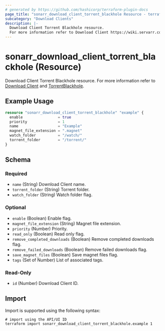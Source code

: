 ```yaml
---
# generated by https://github.com/hashicorp/terraform-plugin-docs
page_title: "sonarr_download_client_torrent_blackhole Resource - terraform-provider-sonarr"
subcategory: "Download Clients"
description: |-
  Download Client Torrent Blackhole resource.
  For more information refer to Download Client https://wiki.servarr.com/sonarr/settings#download-clients and TorrentBlackhole https://wiki.servarr.com/sonarr/supported#torrentblackhole.
---
```


# sonarr_download_client_torrent_blackhole (Resource)

<!-- subcategory:Download Clients -->
Download Client Torrent Blackhole resource.
For more information refer to [Download Client](https://wiki.servarr.com/sonarr/settings#download-clients) and [TorrentBlackhole](https://wiki.servarr.com/sonarr/supported#torrentblackhole).

## Example Usage

```terraform
resource "sonarr_download_client_torrent_blackhole" "example" {
  enable                = true
  priority              = 1
  name                  = "Example"
  magnet_file_extension = ".magnet"
  watch_folder          = "/watch/"
  torrent_folder        = "/torrent/"
}
```

<!-- schema generated by tfplugindocs -->
## Schema

### Required

- `name` (String) Download Client name.
- `torrent_folder` (String) Torrent folder.
- `watch_folder` (String) Watch folder flag.

### Optional

- `enable` (Boolean) Enable flag.
- `magnet_file_extension` (String) Magnet file extension.
- `priority` (Number) Priority.
- `read_only` (Boolean) Read only flag.
- `remove_completed_downloads` (Boolean) Remove completed downloads flag.
- `remove_failed_downloads` (Boolean) Remove failed downloads flag.
- `save_magnet_files` (Boolean) Save magnet files flag.
- `tags` (Set of Number) List of associated tags.

### Read-Only

- `id` (Number) Download Client ID.

## Import

Import is supported using the following syntax:

```shell
# import using the API/UI ID
terraform import sonarr_download_client_torrent_blackhole.example 1
```
